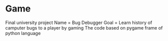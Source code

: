 # Game
Final university project
Name = Bug Debugger
Goal = Learn history of camputer bugs to a player by gaming
The code based on pygame frame of python language
